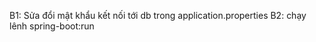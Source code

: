 <!-- Hướng dẫn chạy -->

B1: Sửa đổi mật khẩu kết nối tới db trong application.properties
B2: chạy lênh spring-boot:run
